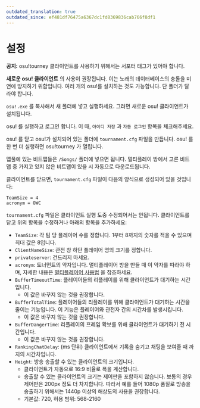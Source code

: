 ```yaml
---
outdated_translation: true
outdated_since: ef481df76475a6367dc1fd8369836cab766f8df1
---
```


# 설정

**공지:** osu!tourney 클라이언트를 사용하기 위해서는 서포터 태그가 있어야 합니다.

**새로운 osu! 클라이언트** 의 사용이 권장됩니다. 이는 노래의 데이터베이스의 충돌을 미연에 방지하기 위함입니다. 여러 개의 osu!를 설치하는 것도 가능합니다. 단 폴더가 달라야 합니다.

`osu!.exe` 를 복사해서 새 폴더에 넣고 실행하세요. 그러면 새로운 osu! 클라이언트가 설치됩니다.

osu! 를 실행하고 로그인 합니다. 이 때, `아이디 저장` 과 `자동 로그인` 항목을 체크해주세요.

osu! 를 닫고 osu!가 설치되어 있는 폴더에 `tournament.cfg` 파일을 만듭니다. osu! 를 한 번 더 실행하면 osu!tourney 가 열립니다.

맵풀에 있는 비트맵들은 `/Songs/` 폴더에 넣으면 됩니다. 멀티플레이 방에서 고른 비트맵 중 가지고 있지 않은 비트맵이 있을 시 자동으로 다운로드됩니다.

클라이언트를 닫으면, `tournament.cfg` 파일이 다음의 양식으로 생성되어 있을 것입니다:

```
TeamSize = 4
acronym = OWC
```

`tournament.cfg` 파일은 클라이언트 실행 도중 수정되어서는 안됩니다. 클라이언트를 닫고 위의 항목을 수정하거나 아래의 항목을 추가하세요:

- `TeamSize`: 각 팀 당 플레이어 수를 정합니다. 1부터 8까지의 숫자를 적을 수 있으며 최대 값은 8입니다.
- `ClientNameSize`: 관전 창 하단 플레이어 명의 크기를 정합니다.
- `privateserver`: 건드리지 마세요.
- `acronym`: 토너먼트의 약자입니다. 멀티플레이어 방을 만들 때 이 약자를 따라야 하며, 자세한 내용은 [멀티플레이어 사용법](/wiki/osu!tourney/Multiplayer_usage) 을 참조하세요.
- `BufferTimeoutTime`: 플레이어들의 리플레이를 위해 클라이언트가 대기하는 시간입니다.
  - 이 값은 바꾸지 않는 것을 권장합니다.
- `BufferTotalTime`: 플레이어들의 리플레이를 위해 클라이언트가 대기하는 시간을 줄이는 기능입니다. 이 기능은 플레이어와 관전자 간의 시간차를 발생시킵니다.
  - 이 값은 바꾸지 않는 것을 권장합니다.
- `BufferDangerTime`: 리플레이의 프레임 확보를 위해 클라이언트가 대기하기 전 시간입니다.
  - 이 값은 바꾸지 않는 것을 권장합니다.
- `RankingChatDelay`: (ms 단위) 클라이언트에서 기록을 숨기고 채팅을 보여줄 때 까지의 시간차입니다.
- `Height`: 방송 송출할 수 있는 클라이언트의 크기입니다.
  - 클라이언트가 자동으로 16:9 비율로 폭을 계산합니다.
  - 송출할 수 있는 클라이언트의 크기는 제어판을 포함하지 않습니다. 보통의 경우 제어판은 200px 정도 더 차지합니다. 따라서 예를 들어 1080p 품질로 방송을 송출하기 위해서는 1440p 이상의 해상도의 사용을 권장합니다.
  - 기본값: 720, 허용 범위: 568-2160
